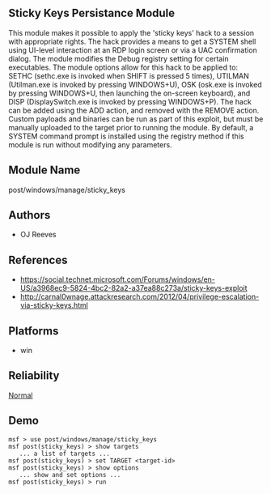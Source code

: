## Sticky Keys Persistance Module

This module makes it possible to apply the 'sticky keys' 
hack to a session with appropriate rights. The hack provides 
a means to get a SYSTEM shell using UI-level interaction at 
an RDP login screen or via a UAC confirmation dialog. The 
module modifies the Debug registry setting for certain 
executables. The module options allow for this hack to be 
applied to: SETHC (sethc.exe is invoked when SHIFT is 
pressed 5 times), UTILMAN (Utilman.exe is invoked by 
pressing WINDOWS+U), OSK (osk.exe is invoked by pressing 
WINDOWS+U, then launching the on-screen keyboard), and DISP 
(DisplaySwitch.exe is invoked by pressing WINDOWS+P). The 
hack can be added using the ADD action, and removed with the 
REMOVE action. Custom payloads and binaries can be run as 
part of this exploit, but must be manually uploaded to the 
target prior to running the module. By default, a SYSTEM 
command prompt is installed using the registry method if 
this module is run without modifying any parameters.


## Module Name
post/windows/manage/sticky_keys

## Authors
* OJ Reeves


## References
* https://social.technet.microsoft.com/Forums/windows/en-US/a3968ec9-5824-4bc2-82a2-a37ea88c273a/sticky-keys-exploit
* http://carnal0wnage.attackresearch.com/2012/04/privilege-escalation-via-sticky-keys.html




## Platforms
* win

## Reliability
[Normal](https://github.com/rapid7/metasploit-framework/wiki/Exploit-Ranking)

## Demo

```
msf > use post/windows/manage/sticky_keys
msf post(sticky_keys) > show targets
   ... a list of targets ...
msf post(sticky_keys) > set TARGET <target-id>
msf post(sticky_keys) > show options
   ... show and set options ...
msf post(sticky_keys) > run
```
    
    